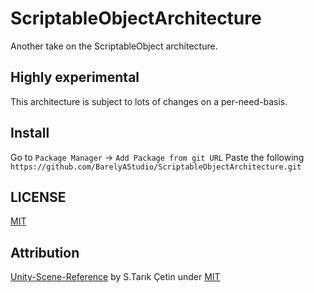 # ScriptableObjectArchitecture
Another take on the ScriptableObject architecture.

## Highly experimental
This architecture is subject to lots of changes on a per-need-basis.

## Install
Go to ``Package Manager`` -> ``Add Package from git URL``
Paste the following
```https://github.com/BarelyAStudio/ScriptableObjectArchitecture.git```

## LICENSE

[MIT](https://github.com/mfragger/ScriptableObjectArchitecture/blob/master/LICENSE)

## Attribution
[Unity-Scene-Reference](https://github.com/JohannesMP/unity-scene-reference) by S.Tarık Çetin under [MIT](https://github.com/JohannesMP/unity-scene-reference/blob/master/LICENSE)
